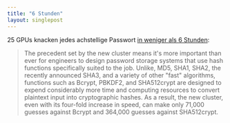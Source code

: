 ```yaml
---
title: "6 Stunden"
layout: singlepost
---
```


25 GPUs knacken jedes achstellige Passwort [in weniger als 6 Stunden](http://arstechnica.com/security/2012/12/25-gpu-cluster-cracks-every-standard-windows-password-in-6-hours/):

> The precedent set by the new cluster means it's more important than ever for engineers to design password storage systems that use hash functions specifically suited to the job. Unlike, MD5, SHA1, SHA2, the recently announced SHA3, and a variety of other "fast" algorithms, functions such as Bcrypt, PBKDF2, and SHA512crypt are designed to expend considerably more time and computing resources to convert plaintext input into cryptographic hashes. As a result, the new cluster, even with its four-fold increase in speed, can make only 71,000 guesses against Bcrypt and 364,000 guesses against SHA512crypt.
